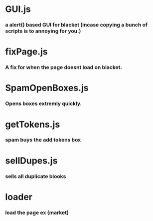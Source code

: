 # GUI.js
### a alert() based GUI for blacket (incase copying a bunch of scripts is to annoying for you.)
# fixPage.js
### A fix for when the page doesnt load on blacket.
# SpamOpenBoxes.js
### Opens boxes extremly quickly.
# getTokens.js
### spam buys the add tokens box
# sellDupes.js
### sells all duplicate blooks
# loader
### load the page ex (market)
